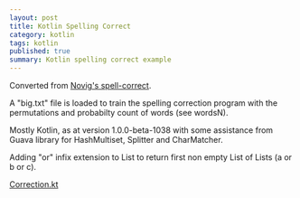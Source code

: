 ```yaml
---
layout: post
title: Kotlin Spelling Correct
category: kotlin
tags: kotlin
published: true
summary: Kotlin spelling correct example
---
```


Converted from [Novig's spell-correct](http://norvig.com/spell-correct.html).

A  "big.txt" file is loaded to train the spelling correction program with the permutations and probabilty count of words (see wordsN).

Mostly Kotlin, as at version 1.0.0-beta-1038 with some assistance from Guava library for HashMultiset, Splitter and CharMatcher.

Adding "or" infix extension to List<String> to return first non empty List of Lists (a or b or c).

[Correction.kt](https://github.com/griffio/kotlin-gradle-projects/blob/master/src/main/kotlin/griffio/spelling/Correction.kt)

<script src="https://gist.github.com/griffio/e64f282d3e0fcc79db86.js"></script>
